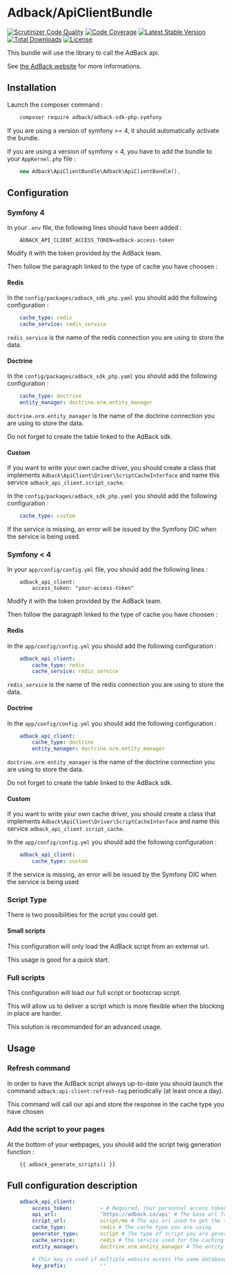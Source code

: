 Adback/ApiClientBundle
======================

[![Scrutinizer Code Quality](https://scrutinizer-ci.com/g/dekalee/adback-analytics-bundle/badges/quality-score.png?b=master)](https://scrutinizer-ci.com/g/dekalee/adback-analytics-bundle/?branch=master)
[![Code Coverage](https://scrutinizer-ci.com/g/dekalee/adback-analytics-bundle/badges/coverage.png?b=master)](https://scrutinizer-ci.com/g/dekalee/adback-analytics-bundle/?branch=master)
[![Latest Stable Version](https://poser.pugx.org/dekalee/adback-analytics-bundle/v/stable)](https://packagist.org/packages/dekalee/adback-analytics-bundle)
[![Total Downloads](https://poser.pugx.org/dekalee/adback-analytics-bundle/downloads)](https://packagist.org/packages/dekalee/adback-analytics-bundle)
[![License](https://poser.pugx.org/dekalee/adback-analytics-bundle/license)](https://packagist.org/packages/dekalee/adback-analytics-bundle)

This bundle will use the library to call the AdBack api.

See [the AdBack website](https://www.adback.co/) for more informations.

Installation
------------

Launch the composer command :

```bash
    composer require adback/adback-sdk-php-symfony
```

If you are using a version of symfony >= 4, it should automatically activate the bundle.

If you are using a version of symfony < 4, you have to add the bundle to your `AppKernel.php` file :

```php
    new Adback\ApiClientBundle\Adback\ApiClientBundle(),
```

Configuration
-------------

### Symfony 4

In your `.env` file, the following lines should have been added :

```dotenv
    ADBACK_API_CLIENT_ACCESS_TOKEN=adback-access-token
```

Modify it with the token provided by the AdBack team.

Then follow the paragraph linked to the type of cache you have choosen :

#### Redis

In the `config/packages/adback_sdk_php.yaml` you should add the following configuration :

```yaml
    cache_type: redis
    cache_service: redis_service
```

`redis_service` is the name of the redis connection you are using to store the data.

#### Doctrine

In the `config/packages/adback_sdk_php.yaml` you should add the following configuration :

```yaml
    cache_type: doctrine
    entity_manager: doctrine.orm.entity_manager
```

`doctrine.orm.entity_manager` is the name of the doctrine connection you are using to store the data.

Do not forget to create the table linked to the AdBack sdk.

#### Custom

If you want to write your own cache driver, you should create a class that implements
`Adback\ApiClient\Driver\ScriptCacheInterface` and name this service `adback_api_client.script_cache`.

In the `config/packages/adback_sdk_php.yaml` you should add the following configuration :

```yaml
    cache_type: custom
```

If the service is missing, an error will be issued by the Symfony DIC when the service is being used.

### Symfony < 4

In your `app/config/config.yml` file, you should add the following lines :

```dotenv
    adback_api_client:
        access_token: "your-access-token"
```

Modify it with the token provided by the AdBack team.

Then follow the paragraph linked to the type of cache you have choosen :

#### Redis

In the `app/config/config.yml` you should add the following configuration :

```yaml
    adback_api_client:
        cache_type: redis
        cache_service: redis_service
```

`redis_service` is the name of the redis connection you are using to store the data.

#### Doctrine

In the `app/config/config.yml` you should add the following configuration :

```yaml
    adback_api_client:
        cache_type: doctrine
        entity_manager: doctrine.orm.entity_manager
```

`doctrine.orm.entity_manager` is the name of the doctrine connection you are using to store the data.

Do not forget to create the table linked to the AdBack sdk.


#### Custom

If you want to write your own cache driver, you should create a class that implements
`Adback\ApiClient\Driver\ScriptCacheInterface` and name this service `adback_api_client.script_cache`.

In the `app/config/config.yml` you should add the following configuration :

```yaml
    adback_api_client:
        cache_type: custom
```

If the service is missing, an error will be issued by the Symfony DIC when the service is being used

### Script Type

There is two possibilities for the script you could get.

#### Small scripts

This configuration will only load the AdBack script from an external url.

This usage is good for a quick start.

### Full scripts

This configuration will load our full script or bootscrap script.

This will allow us to deliver a script which is more flexible when the blocking in place are harder.

This solution is recommanded for an advanced usage.

Usage
-----

### Refresh command

In order to have the AdBack script always up-to-date you should launch the command `adback:api-client:refresh-tag`
periodically (at least once a day).

This command will call our api and store the response in the cache type you have chosen

### Add the script to your pages

At the bottom of your webpages, you should add the script twig generation function :

```twig
    {{ adback_generate_scripts() }}
```

Full configuration description
------------------------------

```yaml
    adback_api_client:
        access_token:         ~ # Required, Your personnal access token
        api_url:              'https://adback.co/api' # The base url for the api
        script_url:           script/me # The api url used to get the script
        cache_type:           redis # The cache type you are using
        generator_type:       script # The type of script you are generating
        cache_service:        redis # The service used for the caching
        entity_manager:       doctrine.orm.entity_manager # The entity manager used (only if you use the doctrine cache

        # This key is used if multiple website access the same database
        key_prefix:           ''
```
